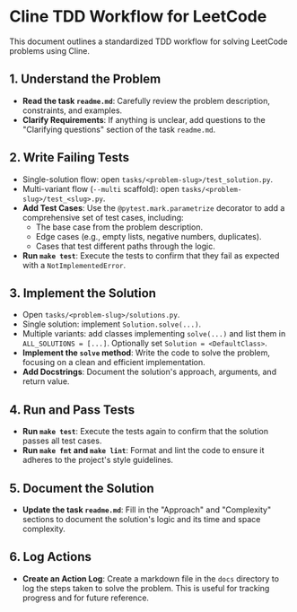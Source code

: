 # Cline TDD Workflow for LeetCode

This document outlines a standardized TDD workflow for solving LeetCode problems using Cline.

## 1. Understand the Problem

- **Read the task `readme.md`**: Carefully review the problem description, constraints, and examples.
- **Clarify Requirements**: If anything is unclear, add questions to the "Clarifying questions" section of the task `readme.md`.

## 2. Write Failing Tests

- Single-solution flow: open `tasks/<problem-slug>/test_solution.py`.
- Multi-variant flow (`--multi` scaffold): open `tasks/<problem-slug>/test_<slug>.py`.
- **Add Test Cases**: Use the `@pytest.mark.parametrize` decorator to add a comprehensive set of test cases, including:
  - The base case from the problem description.
  - Edge cases (e.g., empty lists, negative numbers, duplicates).
  - Cases that test different paths through the logic.
- **Run `make test`**: Execute the tests to confirm that they fail as expected with a `NotImplementedError`.

## 3. Implement the Solution

- Open `tasks/<problem-slug>/solutions.py`.
- Single solution: implement `Solution.solve(...)`.
- Multiple variants: add classes implementing `solve(...)` and list them in `ALL_SOLUTIONS = [...]`. Optionally set `Solution = <DefaultClass>`.
- **Implement the `solve` method**: Write the code to solve the problem, focusing on a clean and efficient implementation.
- **Add Docstrings**: Document the solution's approach, arguments, and return value.

## 4. Run and Pass Tests

- **Run `make test`**: Execute the tests again to confirm that the solution passes all test cases.
- **Run `make fmt` and `make lint`**: Format and lint the code to ensure it adheres to the project's style guidelines.

## 5. Document the Solution

- **Update the task `readme.md`**: Fill in the "Approach" and "Complexity" sections to document the solution's logic and its time and space complexity.

## 6. Log Actions

- **Create an Action Log**: Create a markdown file in the `docs` directory to log the steps taken to solve the problem. This is useful for tracking progress and for future reference.
